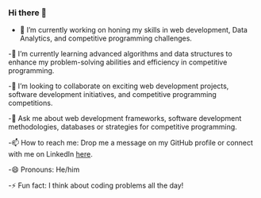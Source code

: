### Hi there 👋


- 🔭 I’m currently working on honing my skills in web development, Data Analytics, and competitive programming challenges.

-🌱 I’m currently learning advanced algorithms and data structures to enhance my problem-solving abilities and efficiency in competitive programming.

-👯 I’m looking to collaborate on exciting web development projects, software development initiatives, and competitive programming competitions.

-💬 Ask me about web development frameworks, software development methodologies, databases or strategies for competitive programming.

-📫 How to reach me: Drop me a message on my GitHub profile or connect with me on LinkedIn [here](https://www.linkedin.com/in/adityapalande).

-😄 Pronouns: He/him

-⚡ Fun fact: I think about coding problems all the day!

